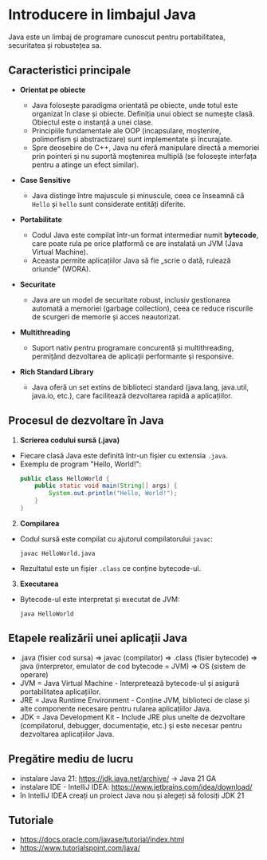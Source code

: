 # Introducere in limbajul Java

Java este un limbaj de programare cunoscut pentru portabilitatea, securitatea și robustețea sa.

## Caracteristici principale

- **Orientat pe obiecte**
  - Java folosește paradigma orientată pe obiecte, unde totul este organizat în clase și obiecte. Definiția unui obiect se numește clasă. Obiectul este o instanță a unei clase.
  - Principiile fundamentale ale OOP (incapsulare, moștenire, polimorfism și abstractizare) sunt implementate și încurajate.
  - Spre deosebire de C++, Java nu oferă manipulare directă a memoriei prin pointeri și nu suportă moștenirea multiplă (se folosește interfața pentru a atinge un efect similar).

- **Case Sensitive**
  - Java distinge între majuscule și minuscule, ceea ce înseamnă că `Hello` și `hello` sunt considerate entități diferite.

- **Portabilitate**
  - Codul Java este compilat într-un format intermediar numit **bytecode**, care poate rula pe orice platformă ce are instalată un JVM (Java Virtual Machine).
  - Aceasta permite aplicațiilor Java să fie „scrie o dată, rulează oriunde” (WORA).

- **Securitate**
  - Java are un model de securitate robust, inclusiv gestionarea automată a memoriei (garbage collection), ceea ce reduce riscurile de scurgeri de memorie și acces neautorizat.

- **Multithreading**
  - Suport nativ pentru programare concurentă și multithreading, permițând dezvoltarea de aplicații performante și responsive.

- **Rich Standard Library**
  - Java oferă un set extins de biblioteci standard (java.lang, java.util, java.io, etc.), care facilitează dezvoltarea rapidă a aplicațiilor.

## Procesul de dezvoltare în Java

1. **Scrierea codului sursă (.java)**
  - Fiecare clasă Java este definită într-un fișier cu extensia `.java`.
  - Exemplu de program "Hello, World!":
    ```java
    public class HelloWorld {
        public static void main(String[] args) {
            System.out.println("Hello, World!");
        }
    }
    ```

2. **Compilarea**
  - Codul sursă este compilat cu ajutorul compilatorului `javac`:
    ```
    javac HelloWorld.java
    ```
  - Rezultatul este un fișier `.class` ce conține bytecode-ul.

3. **Executarea**
  - Bytecode-ul este interpretat și executat de JVM:
    ```
    java HelloWorld
    ```

## Etapele realizării unei aplicații Java

- .java (fisier cod sursa) => javac (compilator) => .class (fisier bytecode) => java (interpretor, emulator de cod bytecode = JVM) => OS (sistem de operare)
- JVM = Java Virtual Machine - Interpretează bytecode-ul și asigură portabilitatea aplicațiilor.
- JRE = Java Runtime Environment - Conține JVM, biblioteci de clase și alte componente necesare pentru rularea aplicațiilor Java.
- JDK = Java Development Kit - Include JRE plus unelte de dezvoltare (compilatorul, debugger, documentație, etc.) și este necesar pentru dezvoltarea aplicațiilor Java.

## Pregătire mediu de lucru

- instalare Java 21: https://jdk.java.net/archive/ -> Java 21 GA
- instalare IDE - IntelliJ IDEA: https://www.jetbrains.com/idea/download/
- în IntelliJ IDEA creați un proiect Java nou și alegeți să folosiți JDK 21

## Tutoriale

- https://docs.oracle.com/javase/tutorial/index.html
- https://www.tutorialspoint.com/java/